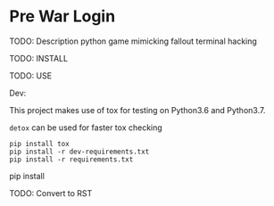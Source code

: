 # Pre War Login
TODO: Description
python game mimicking fallout terminal hacking

TODO: INSTALL

TODO: USE

Dev:

This project makes use of tox for testing on Python3.6 and Python3.7.

`detox` can be used for faster tox checking

```shell
pip install tox
pip install -r dev-requirements.txt 
pip install -r requirements.txt
```

pip install

TODO: Convert to RST

